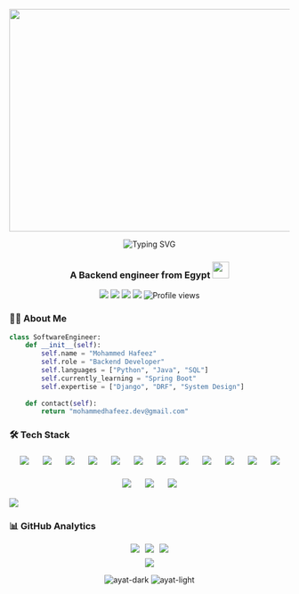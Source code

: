 <p align="center">
<!--   <a>
    <img src="https://mir-s3-cdn-cf.behance.net/project_modules/max_1200/22b22287602523.5dbd29081561d.gif" width="1920" height="400">
  </a> -->
<a>
    <img src="https://github.com/user-attachments/assets/89f2c2f8-5c1c-41e1-86ae-9383ab6d9a17" width="1920" height="400">
</a>   
</p>

<div align="center">
  <img src="https://readme-typing-svg.demolab.com?font=Fira+Code&weight=600&size=30&duration=4000&pause=1000&color=66FCF1&center=true&vCenter=true&width=600&lines=Hi%F0%9F%91%8B%2C+I'm+Mohammed+Hafeez;Backend+Engineer+%F0%9F%92%BB;Python+%7C+Django+%7C+DRF+%7C+Docker" alt="Typing SVG" />
</div>

<h3 align="center">A Backend engineer from Egypt <img src="https://media.giphy.com/media/WUlplcMpOCEmTGBtBW/giphy.gif" width="30"></h3>

<p align="center">
  <a href="https://github.com/MUHAMMEDHAFEEZ" target="_blank"><img src="https://img.shields.io/badge/-@MUHAMMEDHAFEEZ-181717?style=flat-square&logo=GitHub&logoColor=white"></a>
  <a href="https://www.linkedin.com/in/mohammed-hafeez-574306235" target="_blank"><img src="https://img.shields.io/badge/-LinkedIn-0A66C2?style=flat-square&logo=LinkedIn&logoColor=white"></a>
  <a href="https://twitter.com/mohamedhafeez0" target="_blank"><img src="https://img.shields.io/badge/-Twitter-1DA1F2?style=flat-square&logo=Twitter&logoColor=white"></a>
  <a href="mailto:mohammedhafeez.dev@gmail.com" target="_blank"><img src="https://img.shields.io/badge/-Email-EA4335?style=flat-square&logo=Gmail&logoColor=white"></a>
  <img src="https://komarev.com/ghpvc/?username=muhammedhafeez&label=Views&color=6e40c9&style=flat-square&abbreviated=true&base=12000" alt="Profile views"/>
</p>

### 👨‍💻 About Me

```python
class SoftwareEngineer:
    def __init__(self):
        self.name = "Mohammed Hafeez"
        self.role = "Backend Developer"
        self.languages = ["Python", "Java", "SQL"]
        self.currently_learning = "Spring Boot"
        self.expertise = ["Django", "DRF", "System Design"]
        
    def contact(self):
        return "mohammedhafeez.dev@gmail.com"
```

### 🛠️ Tech Stack

<p align="center">
  <div style="display: flex; flex-wrap: wrap; justify-content: center; gap: 15px; font-size: 0;">
    <!-- Python -->
    <a href="https://www.python.org" target="_blank" style="display: inline-block; margin: 5px; padding: 0; border: none;"><img src="https://skillicons.dev/icons?i=python" alt="Python" title="Python" style="display: block; border: none;"/></a>
    <!-- Django -->
    <a href="https://www.djangoproject.com" target="_blank" style="display: inline-block; margin: 5px; padding: 0; border: none;"><img src="https://skillicons.dev/icons?i=django" alt="Django" title="Django" style="display: block; border: none;"/></a>
    <!-- Java -->
    <a href="https://www.java.com" target="_blank" style="display: inline-block; margin: 5px; padding: 0; border: none;"><img src="https://skillicons.dev/icons?i=java" alt="Java" title="Java" style="display: block; border: none;"/></a>
    <!-- Spring -->
    <a href="https://spring.io" target="_blank" style="display: inline-block; margin: 5px; padding: 0; border: none;"><img src="https://skillicons.dev/icons?i=spring" alt="Spring" title="Spring Framework" style="display: block; border: none;"/></a>
    <!-- AWS -->
    <a href="https://aws.amazon.com" target="_blank" style="display: inline-block; margin: 5px; padding: 0; border: none;"><img src="https://skillicons.dev/icons?i=aws" alt="AWS" title="Amazon Web Services" style="display: block; border: none;"/></a>
    <!-- Git -->
    <a href="https://git-scm.com" target="_blank" style="display: inline-block; margin: 5px; padding: 0; border: none;"><img src="https://skillicons.dev/icons?i=git" alt="Git" title="Git" style="display: block; border: none;"/></a>
    <!-- Firebase -->
    <a href="https://firebase.google.com" target="_blank" style="display: inline-block; margin: 5px; padding: 0; border: none;"><img src="https://skillicons.dev/icons?i=firebase" alt="Firebase" title="Firebase" style="display: block; border: none;"/></a>
    <!-- Flutter -->
    <a href="https://flutter.dev" target="_blank" style="display: inline-block; margin: 5px; padding: 0; border: none;"><img src="https://skillicons.dev/icons?i=flutter" alt="Flutter" title="Flutter" style="display: block; border: none;"/></a>
    <!-- Node.js -->
    <a href="https://nodejs.org" target="_blank" style="display: inline-block; margin: 5px; padding: 0; border: none;"><img src="https://skillicons.dev/icons?i=nodejs" alt="Node.js" title="Node.js" style="display: block; border: none;"/></a>
    <!-- PostgreSQL -->
    <a href="https://www.postgresql.org" target="_blank" style="display: inline-block; margin: 5px; padding: 0; border: none;"><img src="https://skillicons.dev/icons?i=postgresql" alt="PostgreSQL" title="PostgreSQL" style="display: block; border: none;"/></a>
    <!-- MySQL -->
    <a href="https://www.mysql.com" target="_blank" style="display: inline-block; margin: 5px; padding: 0; border: none;"><img src="https://skillicons.dev/icons?i=mysql" alt="MySQL" title="MySQL" style="display: block; border: none;"/></a>
    <!-- SQLite -->
    <a href="https://www.sqlite.org" target="_blank" style="display: inline-block; margin: 5px; padding: 0; border: none;"><img src="https://skillicons.dev/icons?i=sqlite" alt="SQLite" title="SQLite" style="display: block; border: none;"/></a>
    <!-- Postman -->
    <a href="https://www.postman.com" target="_blank" style="display: inline-block; margin: 5px; padding: 0; border: none;"><img src="https://skillicons.dev/icons?i=postman" alt="Postman" title="Postman" style="display: block; border: none;"/></a>
    <!-- C++ -->
    <a href="https://isocpp.org" target="_blank" style="display: inline-block; margin: 5px; padding: 0; border: none;"><img src="https://skillicons.dev/icons?i=cpp" alt="C++" title="C++" style="display: block; border: none;"/></a>
    <!-- Arduino -->
    <a href="https://www.arduino.cc" target="_blank" style="display: inline-block; margin: 5px; padding: 0; border: none;"><img src="https://skillicons.dev/icons?i=arduino" alt="Arduino" title="Arduino" style="display: block; border: none;"/></a>
  </div>
</p>

<img src="https://user-images.githubusercontent.com/73097560/115834477-dbab4500-a447-11eb-908a-139a6edaec5c.gif">

### 📊 GitHub Analytics

<div align="center">
  <!-- Stats container with flexbox -->
  <div style="display: flex; justify-content: center; flex-wrap: wrap; gap: 10px; margin: 10px 0;">
    <img src="https://github-readme-stats.vercel.app/api?username=MUHAMMEDHAFEEZ&show_icons=true&theme=tokyonight&hide_border=true&height=195&width=300" />
    <img src="https://github-readme-stats.vercel.app/api/top-langs/?username=MUHAMMEDHAFEEZ&layout=compact&theme=tokyonight&hide_border=true&height=195&width=300" />
    <img src="https://github-readme-activity-graph.vercel.app/graph?username=MUHAMMEDHAFEEZ&theme=tokyo-night&area=true&hide_border=true&width=300" />


</div>

<img src="https://user-images.githubusercontent.com/73097560/115834477-dbab4500-a447-11eb-908a-139a6edaec5c.gif">

![ayat-dark](https://github.com/user-attachments/assets/916aad76-a56d-4e72-a2de-5f70d5ecde93#gh-dark-mode-only&cache_seconds=1800&count_private=true)
![ayat-light](https://github.com/user-attachments/assets/1ba2bd51-f9b2-4080-b48b-7f6dd9845336#gh-light-mode-only)
